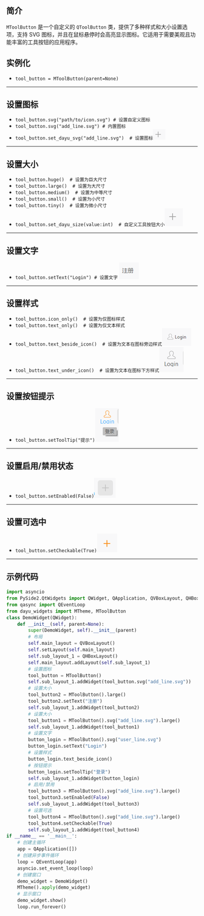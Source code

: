 ## 简介
`MToolButton` 是一个自定义的 `QToolButton` 类，提供了多种样式和大小设置选项，支持 SVG 图标，并且在鼠标悬停时会高亮显示图标。它适用于需要美观且功能丰富的工具按钮的应用程序。
## 实例化
  - `tool_button = MToolButton(parent=None)`
********
## 设置图标
  - `tool_button.svg("path/to/icon.svg") # 设置自定义图标` 
  - `tool_button.svg("add_line.svg") # 内置图标`
  - `tool_button.set_dayu_svg("add_line.svg")  # 设置图标`![img_43.png](img_43.png)
******
## 设置大小
  - `tool_button.huge()  # 设置为巨大尺寸`
  - `tool_button.large()  # 设置为大尺寸`
  - `tool_button.medium()  # 设置为中等尺寸`
  - `tool_button.small()  # 设置为小尺寸`
  - `tool_button.tiny()  # 设置为微小尺寸`
  - `tool_button.set_dayu_size(value:int)  # 自定义工具按钮大小`![img_44.png](img_44.png)
******
## 设置文字
  - `tool_button.setText("Login") # 设置文字` ![img_45.png](img_45.png)
******
## 设置样式
  - `tool_button.icon_only()  # 设置为仅图标样式`
  - `tool_button.text_only()  # 设置为仅文本样式`
  - `tool_button.text_beside_icon()  # 设置为文本在图标旁边样式`![img_46.png](img_46.png)
  - `tool_button.text_under_icon()  # 设置为文本在图标下方样式`![img_49.png](img_49.png)
******
## 设置按钮提示
  - `tool_button.setToolTip("提示")`![img_48.png](img_48.png)
******
## 设置启用/禁用状态
  - `tool_button.setEnabled(False)`![img_47.png](img_47.png)
******
## 设置可选中
  - `tool_button.setCheckable(True)`![img_50.png](img_50.png)
******
## 示例代码

```python
import asyncio
from PySide2.QtWidgets import QWidget, QApplication, QVBoxLayout, QHBoxLayout
from qasync import QEventLoop
from dayu_widgets import MTheme, MToolButton
class DemoWidget(QWidget):
    def __init__(self, parent=None):
        super(DemoWidget, self).__init__(parent)
        # 布局
        self.main_layout = QVBoxLayout()
        self.setLayout(self.main_layout)
        self.sub_layout_1 = QHBoxLayout()
        self.main_layout.addLayout(self.sub_layout_1)
        # 设置图标
        tool_button = MToolButton()
        self.sub_layout_1.addWidget(tool_button.svg("add_line.svg"))
        # 设置大小
        tool_button2 = MToolButton().large()
        tool_button2.setText("注册")
        self.sub_layout_1.addWidget(tool_button2)
        # 设置大小
        tool_button1 = MToolButton().svg("add_line.svg").large()
        self.sub_layout_1.addWidget(tool_button1)
        # 设置文字
        button_login = MToolButton().svg("user_line.svg")
        button_login.setText("Login")
        # 设置样式
        button_login.text_beside_icon()
        # 按钮提示
        button_login.setToolTip("登录")
        self.sub_layout_1.addWidget(button_login)
        # 启用/禁用
        tool_button3 = MToolButton().svg("add_line.svg").large()
        tool_button3.setEnabled(False)
        self.sub_layout_1.addWidget(tool_button3)
        # 设置可选
        tool_button4 = MToolButton().svg("add_line.svg").large()
        tool_button4.setCheckable(True)
        self.sub_layout_1.addWidget(tool_button4)
if __name__ == '__main__':
    # 创建主循环
    app = QApplication([])
    # 创建异步事件循环
    loop = QEventLoop(app)
    asyncio.set_event_loop(loop)
    # 创建窗口
    demo_widget = DemoWidget()
    MTheme().apply(demo_widget)
    # 显示窗口
    demo_widget.show()
    loop.run_forever()
